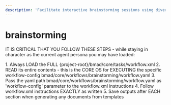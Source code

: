 ```yaml
---
description: 'Facilitate interactive brainstorming sessions using diverse creative techniques. This workflow facilitates interactive brainstorming sessions using diverse creative techniques. The session is highly interactive, with the AI acting as a facilitator to guide the user through various ideation methods to generate and refine creative solutions.'
---
```


# brainstorming

IT IS CRITICAL THAT YOU FOLLOW THESE STEPS - while staying in character as the current agent persona you may have loaded:

<steps CRITICAL="TRUE">
1. Always LOAD the FULL {project-root}/bmad/core/tasks/workflow.xml
2. READ its entire contents - this is the CORE OS for EXECUTING the specific workflow-config bmad/core/workflows/brainstorming/workflow.yaml
3. Pass the yaml path bmad/core/workflows/brainstorming/workflow.yaml as 'workflow-config' parameter to the workflow.xml instructions
4. Follow workflow.xml instructions EXACTLY as written
5. Save outputs after EACH section when generating any documents from templates
</steps>
